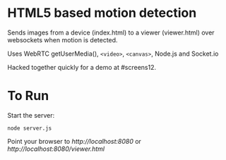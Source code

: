 # HTML5 based motion detection

Sends images from a device (index.html) to a viewer (viewer.html) over websockets when motion is detected.

Uses WebRTC getUserMedia(), `<video>`, `<canvas>`, Node.js and Socket.io

Hacked together quickly for a demo at #screens12.


# To Run

Start the server:

```
node server.js
```

Point your browser to _http://localhost:8080_ or _http://localhost:8080/viewer.html_
